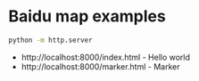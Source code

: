 # Baidu map examples

```sh
python -m http.server
```

- http://localhost:8000/index.html - Hello world
- http://localhost:8000/marker.html - Marker
